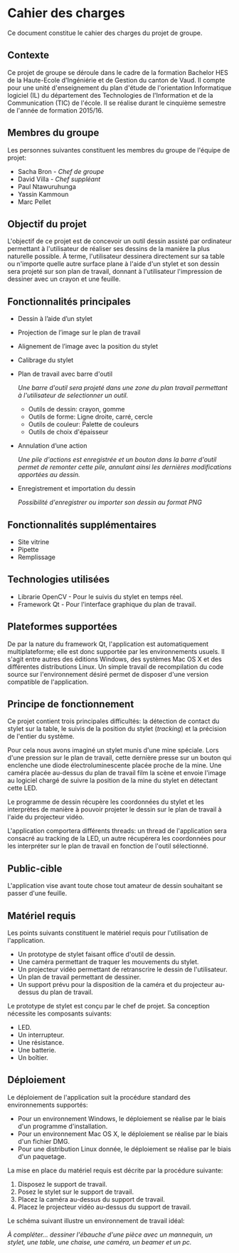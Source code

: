 # Cahier des charges

Ce document constitue le cahier des charges du projet de groupe.

## Contexte

Ce projet de groupe se déroule dans le cadre de la formation Bachelor HES de la Haute-Ecole d'Ingéniérie et de Gestion du canton de Vaud. Il compte pour une unité d'enseignement du plan d'étude de l'orientation Informatique logiciel (IL) du département des Technologies de l'Information et de la Communication (TIC) de l'école. Il se réalise durant le cinquième semestre de l'année de formation 2015/16.

## Membres du groupe

Les personnes suivantes constituent les membres du groupe de l'équipe de projet:

- Sacha Bron - *Chef de groupe*
- David Villa - *Chef suppléant*
- Paul Ntawuruhunga
- Yassin Kammoun
- Marc Pellet

## Objectif du projet

L'objectif de ce projet est de concevoir un outil dessin assisté par ordinateur permettant à l'utilisateur de réaliser ses dessins de la manière la plus naturelle possible. À terme, l'utilisateur dessinera directement sur sa table ou n'importe quelle autre surface plane à l'aide d'un stylet et son dessin sera projeté sur son plan de travail, donnant à l'utilisateur l'impression de dessiner avec un crayon et une feuille.

## Fonctionnalités principales

- Dessin à l’aide d’un stylet
- Projection de l’image sur le plan de travail
- Alignement de l’image avec la position du stylet
- Calibrage du stylet
- Plan de travail avec barre d'outil

	*Une barre d'outil sera projeté dans une zone du plan travail permettant à l'utilisateur de selectionner un outil.*
	
	- Outils de dessin: crayon, gomme
	- Outils de forme: Ligne droite, carré, cercle
	- Outils de couleur: Palette de couleurs
	- Outils de choix d'épaisseur
	
- Annulation d’une action

	*Une pile d'actions est enregistrée et un bouton dans la barre d'outil permet de remonter cette pile, annulant ainsi les dernières modifications apportées au dessin.*
- Enregistrement et importation du dessin

	*Possibilité d'enregistrer ou importer son dessin au format PNG*
	

## Fonctionnalités supplémentaires

- Site vitrine
- Pipette 
- Remplissage

## Technologies utilisées

- Librarie OpenCV - Pour le suivis du stylet en temps réel.
- Framework Qt - Pour l'interface graphique du plan de travail.

## Plateformes supportées

De par la nature du framework Qt, l'application est automatiquement multiplateforme; elle est donc supportée par les environnements usuels. Il s'agit entre autres des éditions Windows, des systèmes Mac OS X et des différentes distributions Linux. Un simple travail de recompilation du code source sur l'environnement désiré permet de disposer d'une version compatible de l'application.

## Principe de fonctionnement

Ce projet contient trois principales difficultés: la détection de contact du stylet sur la table, le suivis de la position du stylet (*tracking*) et la précision de l'entier du système.

Pour cela nous avons imaginé un stylet munis d'une mine spéciale. Lors d'une pression sur le plan de travail, cette dernière presse sur un bouton qui enclenche une diode électroluminescente placée proche de la mine. Une caméra placée au-dessus du plan de travail film la scène et envoie l'image au logiciel chargé de suivre la position de la mine du stylet en détectant cette LED.

Le programme de dessin récupère les coordonnées du stylet et les interprètes de manière à pouvoir projeter le dessin sur le plan de travail à l'aide du projecteur vidéo.

L'application comportera différents threads: un thread de l'application sera consacré au tracking de la LED, un autre récupérera les coordonnées pour les interpréter sur le plan de travail en fonction de l'outil sélectionné.

## Public-cible

L'application vise avant toute chose tout amateur de dessin souhaitant se passer d'une feuille. 

## Matériel requis

Les points suivants constituent le matériel requis pour l'utilisation de l'application.

- Un prototype de stylet faisant office d'outil de dessin.
- Une caméra permettant de traquer les mouvements du stylet. 
- Un projecteur vidéo permettant de retranscrire le dessin de l'utilisateur.
- Un plan de travail permettant de dessiner.
- Un support prévu pour la disposition de la caméra et du projecteur au-dessus du plan de travail.

Le prototype de stylet est conçu par le chef de projet. Sa conception nécessite les composants suivants:

- LED.
- Un interrupteur.
- Une résistance.
- Une batterie.
- Un boîtier.

## Déploiement

Le déploiement de l'application suit la procédure standard des environnements supportés:

- Pour un environnement Windows, le déploiement se réalise par le biais d'un programme d'installation. 
- Pour un environnement Mac OS X, le déploiement se réalise par le biais d'un fichier DMG.
- Pour une distribution Linux donnée, le déploiement se réalise par le biais d'un paquetage.

La mise en place du matériel requis est décrite par la procédure suivante:

1. Disposez le support de travail.
2. Posez le stylet sur le support de travail.
3. Placez la caméra au-dessus du support de travail.
4. Placez le projecteur vidéo au-dessus du support de travail.

Le schéma suivant illustre un environnement de travail idéal:

*À compléter... dessiner l'ébauche d'une pièce avec un mannequin, un stylet, une table, une chaise, une caméra, un beamer et un pc.*
